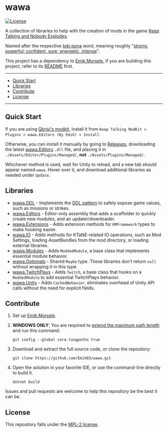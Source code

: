 # wawa

[![License](https://img.shields.io/github/license/Emik03/wawa.svg?style=flat)](https://github.com/Emik03/wawa/blob/main/LICENSE)

A collection of libraries to help with the creation of mods in the game [Keep Talking and Nobody Explodes](https://keeptalkinggame.com/).

Named after the respective [toki pona](https://tokipona.org/) word, meaning roughly "[strong, powerful; confident, sure; energetic, intense](https://linku.la)".

This project has a dependency to [Emik.Morsels](https://github.com/Emik03/Emik.Morsels), if you are building this project, refer to its [README](https://github.com/Emik03/Emik.Morsels/blob/main/README.md) first.

---

- [Quick Start](#quick-start)
- [Libraries](#libraries)
- [Contribute](#contribute)
- [License](#license)

---

## Quick Start

If you are using [Qkrisi's modkit](https://github.com/Qkrisi/ktanemodkit), install it from `Keep Talking ModKit > Plugins > wawa.Editors (By Emik) > Install`.

Otherwise, you can install it manually by going to [Releases](https://github.com/Emik03/wawa/releases), downloading the latest [wawa.Editors](https://github.com/Emik03/wawa/tree/main/wawa.Editors) `.dll` file, and placing it in `./Assets/Editor/Plugins/Managed/`, **not** `./Assets/Plugins/Managed/`.

Whichever method is used, wait for Unity to reload, and a new tab should appear named `wawa`. Hover over it, and download additional libraries as needed under `Update`.

## Libraries

- [wawa.DDL](https://github.com/Emik03/wawa/tree/main/wawa.DDL) - Implements the [DDL pattern](https://github.com/Emik03/.DDL#chapter-23-the-ddl-pattern) to safely expose game values, such as missions or strikes.
- [wawa.Editors](https://github.com/Emik03/wawa/tree/main/wawa.Editors) - Editor-only assembly that adds a scaffolder to quickly create new modules, and an updater/downloader.
- [wawa.Extensions](https://github.com/Emik03/wawa/tree/main/wawa.Extensions) - Adds extension methods for `KMFramework` types to make hooking easier.
- [wawa.IO](https://github.com/Emik03/wawa/tree/main/wawa.IO) - Adds methods for KTaNE-related IO operations, such as Mod Settings, loading AssetBundles from the mod directory, or loading external libraries.
- [wawa.Modules](https://github.com/Emik03/wawa/tree/main/wawa.Modules) - Adds `ModdedModule`, a base class that implements essential module behavior.
- [wawa.Optionals](https://github.com/Emik03/wawa/tree/main/wawa.Optionals) - Shared `Maybe` type. These libraries don't return `null` without wrapping it in this type.
- [wawa.TwitchPlays](https://github.com/Emik03/wawa/tree/main/wawa.TwitchPlays) - Adds `Twitch`, a base class that hooks on a `ModdedModule` to add essential TwitchPlays behavior.
- [wawa.Unity](https://github.com/Emik03/wawa/tree/main/wawa.Unity) - Adds `CachedBehavior`, eliminates overhead of Unity API calls without the need for explicit fields.

## Contribute

1. Set up [Emik.Morsels](https://github.com/Emik03/Emik.Morsels#usage).

2. **WINDOWS ONLY**: You are required to [extend the maximum path length](https://learn.microsoft.com/en-us/windows/win32/fileio/maximum-file-path-limitation?tabs=registry) and run this command:
    ```shell
    git config --global core.longpaths true
    ```

3. Download and extract the full source code, or clone the repository:
    ```shell
    git clone https://github.com/Emik03/wawa.git
    ```

4. Open the solution in your favorite IDE, or use the command-line directly to build it.
    ```shell
    dotnet build
    ```

Issues and pull requests are welcome to help this repository be the best it can be.

## License

This repository falls under the [MPL-2 license](https://www.mozilla.org/en-US/MPL/2.0/).

